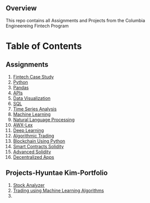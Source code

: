 ## **Overview**
This repo contains all Assignments and Projects from the Columbia Engineereing Fintech Program

# **Table of Contents**

## Assignments
1. [Fintech Case Study](https://github.com/HyuntaeKim0813/Fintech-Case-Study.git)
2. [Python](https://github.com/HyuntaeKim0813/02-Python.git) 
3. [Pandas](https://github.com/HyuntaeKim0813/03-Python-Pandas.git)
4. [APIs](https://github.com/HyuntaeKim0813/04-Api.git)
5. [Data Visualization](https://github.com/HyuntaeKim0813/05-Data-Visualization.git)
6. [SQL](https://github.com/HyuntaeKim0813/06-SQL.git)
7. [Time Series Analysis](https://github.com/HyuntaeKim0813/07-Time-Series.git)
8. [Machine Learning](https://github.com/HyuntaeKim0813/08-Machine-Learning.git) 
9. [Natural Language Processing](https://github.com/HyuntaeKim0813/09-NLP.git)
10. [AWX-Lex](https://github.com/HyuntaeKim0813/10-AWX-Lex.git)
11. [Deep Learning]() 
12. [Algorithmic Trading]()
13. [Blockchain Using Python]()
14. [Smart Contracts Solidity]()
15. [Advanced Solidity]()
16. [Decentralized Apps]()

## Projects-Hyuntae Kim-Portfolio
1. [Stock Analyzer](https://github.com/HyuntaeKim0813/01-Project.git)
2. [Trading using Machine Learning Algorithms]()
3. []()
